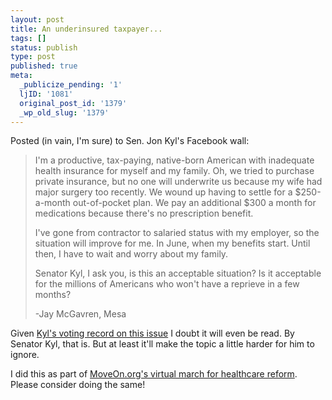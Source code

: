 ```yaml
---
layout: post
title: An underinsured taxpayer...
tags: []
status: publish
type: post
published: true
meta:
  _publicize_pending: '1'
  ljID: '1081'
  original_post_id: '1379'
  _wp_old_slug: '1379'
---
```

Posted (in vain, I'm sure) to Sen. Jon Kyl's Facebook wall:

<blockquote>
I'm a productive, tax-paying, native-born American with inadequate health insurance for myself and my family.  Oh, we tried to purchase private insurance, but no one will underwrite us because my wife had major surgery too recently.  We wound up having to settle for a $250-a-month out-of-pocket plan.  We pay an additional $300 a month for medications because there's no prescription benefit.

I've gone from contractor to salaried status with my employer, so the situation will improve for me.  In June, when my benefits start.  Until then, I have to wait and worry about my family.

Senator Kyl, I ask you, is this an acceptable situation?  Is it acceptable for the millions of Americans who won't have a reprieve in a few months?

-Jay McGavren, Mesa
</blockquote>

Given <a href="http://www.votesmart.org/voting_category.php?can_id=26721&amp;type=category&amp;category=38&amp;go.x=9&amp;go.y=8">Kyl's voting record on this issue</a> I doubt it will even be read.  By Senator Kyl, that is.  But at least it'll make the topic a little harder for him to ignore.

I did this as part of <a href="http://pol.moveon.org/virtualmarch10/action.html?rc=homepage">MoveOn.org's virtual march for healthcare reform</a>.  Please consider doing the same!
